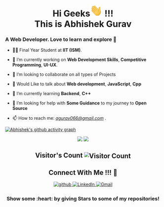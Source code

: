 
<h1 align='center'> Hi Geeks<img src="https://raw.githubusercontent.com/ABSphreak/ABSphreak/master/gifs/Hi.gif"  width="40" height="40"> !!!<br> This is Abhishek Gurav </h1>




### A Web Developer. Love to learn and explore 🚀 
 
- 👨‍💻 Final Year Student at <b>IIT (ISM)</b>.

- 🔭 I’m currently working on <b>Web Development Skills</b>, <b>Competitive Programming</b>, <b>UI-UX</b>.
 
- 👯 I’m looking to collaborate on all types of Projects

- 💬 Would Like to talk about <b>Web development</b>, <b>JavaScript</b>, <b>Cpp</b>

- 🌱 I’m currently learning <b>Backend</b>, <b>C++</b>

- 🤔 I’m looking for help with <b>Some Guidance</b> to my journey to <b>Open Source</b>

- 📫 How to reach me: *agurav066@gmail.com* .


[![Abhishek's github activity graph](https://activity-graph.herokuapp.com/graph?username=Abhishek-Gurav&theme=react-dark&hide_border=true&line=66FF00&color=8700FF)](https://github.com/Abhishek-Gurav/github-readme-activity-graph)


<div align="center">
  <img width="48%" src="https://github-readme-stats.vercel.app/api?username=Abhishek-Gurav&theme=radical&show_icons=true&text_color=8700FF&title_color=66FF00&hide_border=true&icon_color=66FF00" />
 <img width="48%" src="https://github-readme-streak-stats.herokuapp.com?user=Abhishek-Gurav&theme=onedark_duo&fire=66FF00&border=000000&stroke=66FF00&ring=8700FF&dates=DDDDDD&currStreakNum=66FF00&sideNums=66FF00&currStreakLabel=8700FF&sideLabels=8700FF&background=141321"/>
<!--   <img width="48%" src="https://github-readme-streak-stats.herokuapp.com/?user=Abhishek-Gurav&theme=radical&show_icons=true" /> -->
</div>

<h2 align="center">Visitor's Count <img align="center" src="https://profile-counter.glitch.me/Abhishek-Gurav/count.svg" alt="Visitor Count" /></h2>

<h2 align="center">Connect With Me !!! 🤝</h2> 

<p align="center">
<a href="https://github.com/Abhishek-Gurav" target="_blank">
<img src=https://img.shields.io/badge/github-%2324292e.svg?&style=for-the-badge&logo=github&logoColor=white alt=github style="margin-bottom: 5px;" />
</a>
<a href="https://www.linkedin.com/in/abhishekgurav321/" target="_blank">
<img alt="LinkedIn" src="https://img.shields.io/badge/linkedin%20-%230077B5.svg?&style=for-the-badge&logo=linkedin&logoColor=white"/>
</a>
<a href="mailto:agurav066@gmail.com">
<img alt="Gmail" src="https://img.shields.io/badge/Gmail-D14836?style=for-the-badge&logo=gmail&logoColor=white" />
</a>
</p> 

<h3 align="center">Show some :heart: by giving <b>Stars</b> to some of my repositories! </h3>
